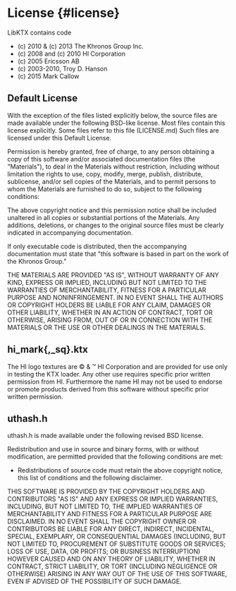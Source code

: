 License                       {#license}
=======

LibKTX contains code

* (c) 2010 & (c) 2013 The Khronos Group Inc.
* (c) 2008 and (c) 2010 HI Corporation
* (c) 2005 Ericsson AB
* (c) 2003-2010, Troy D. Hanson
* (c) 2015 Mark Callow

Default License
---------------

With the exception of the files listed explicitly below, the source
files are made available under the following BSD-like license. Most
files contain this license explicitly. Some files refer to this
file (LICENSE.md) Such files are licensed under this Default License.

Permission is hereby granted, free of charge, to any person obtaining a
copy of this software and/or associated documentation files (the
"Materials"), to deal in the Materials without restriction, including
without limitation the rights to use, copy, modify, merge, publish,
distribute, sublicense, and/or sell copies of the Materials, and to
permit persons to whom the Materials are furnished to do so, subject to
the following conditions:

The above copyright notice and this permission notice shall be included
unaltered in all copies or substantial portions of the Materials.
Any additions, deletions, or changes to the original source files
must be clearly indicated in accompanying documentation.

If only executable code is distributed, then the accompanying
documentation must state that "this software is based in part on the
work of the Khronos Group."

THE MATERIALS ARE PROVIDED "AS IS", WITHOUT WARRANTY OF ANY KIND,
EXPRESS OR IMPLIED, INCLUDING BUT NOT LIMITED TO THE WARRANTIES OF
MERCHANTABILITY, FITNESS FOR A PARTICULAR PURPOSE AND NONINFRINGEMENT.
IN NO EVENT SHALL THE AUTHORS OR COPYRIGHT HOLDERS BE LIABLE FOR ANY
CLAIM, DAMAGES OR OTHER LIABILITY, WHETHER IN AN ACTION OF CONTRACT,
TORT OR OTHERWISE, ARISING FROM, OUT OF OR IN CONNECTION WITH THE
MATERIALS OR THE USE OR OTHER DEALINGS IN THE MATERIALS.

hi_mark{,_sq}.ktx
-----------------

The HI logo textures are &copy; & &trade; HI Corporation and are
provided for use only in testing the KTX loader. Any other use requires
specific prior written permission from HI. Furthermore the name HI may
not be used to endorse or promote products derived from this software
without specific prior written permission.

uthash.h
--------

uthash.h is made available under the following revised BSD license.

Redistribution and use in source and binary forms, with or without
modification, are permitted provided that the following conditions are met:

* Redistributions of source code must retain the above copyright
notice, this list of conditions and the following disclaimer.

THIS SOFTWARE IS PROVIDED BY THE COPYRIGHT HOLDERS AND CONTRIBUTORS "AS
IS" AND ANY EXPRESS OR IMPLIED WARRANTIES, INCLUDING, BUT NOT LIMITED
TO, THE IMPLIED WARRANTIES OF MERCHANTABILITY AND FITNESS FOR A
PARTICULAR PURPOSE ARE DISCLAIMED. IN NO EVENT SHALL THE COPYRIGHT OWNER
OR CONTRIBUTORS BE LIABLE FOR ANY DIRECT, INDIRECT, INCIDENTAL, SPECIAL,
EXEMPLARY, OR CONSEQUENTIAL DAMAGES (INCLUDING, BUT NOT LIMITED TO,
PROCUREMENT OF SUBSTITUTE GOODS OR SERVICES; LOSS OF USE, DATA, OR
PROFITS; OR BUSINESS INTERRUPTION) HOWEVER CAUSED AND ON ANY THEORY OF
LIABILITY, WHETHER IN CONTRACT, STRICT LIABILITY, OR TORT (INCLUDING
NEGLIGENCE OR OTHERWISE) ARISING IN ANY WAY OUT OF THE USE OF THIS
SOFTWARE, EVEN IF ADVISED OF THE POSSIBILITY OF SUCH DAMAGE.

